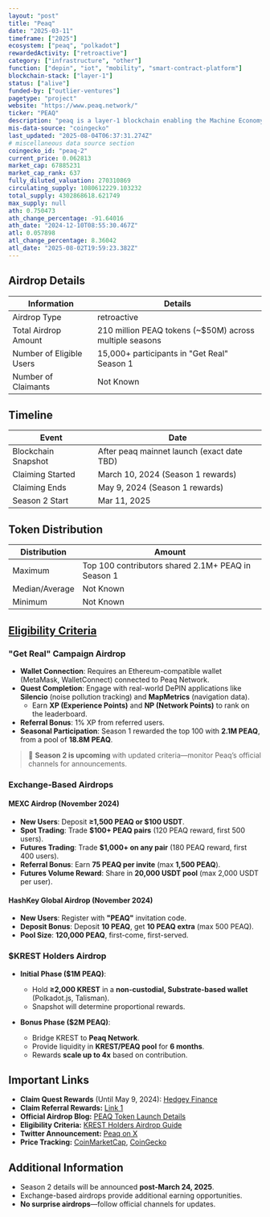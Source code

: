 ```yaml
---
layout: "post"
title: "Peaq"
date: "2025-03-11"
timeframe: ["2025"]
ecosystem: ["peaq", "polkadot"]
rewardedActivity: ["retroactive"]
category: ["infrastructure", "other"]
function: ["depin", "iot", "mobility", "smart-contract-platform"]
blockchain-stack: ["layer-1"]
status: ["alive"]
funded-by: ["outlier-ventures"]
pagetype: "project"
website: "https://www.peaq.network/"
ticker: "PEAQ"
description: "peaq is a layer-1 blockchain enabling the Machine Economy, supporting decentralized physical infrastructure networks (DePINs) and real-world Web3 applications."
mis-data-source: "coingecko"
last_updated: "2025-08-04T06:37:31.274Z"
# miscellaneous data source section
coingecko_id: "peaq-2"
current_price: 0.062813
market_cap: 67885231
market_cap_rank: 637
fully_diluted_valuation: 270310869
circulating_supply: 1080612229.103232
total_supply: 4302868618.621749
max_supply: null
ath: 0.750473
ath_change_percentage: -91.64016
ath_date: "2024-12-10T08:55:30.467Z"
atl: 0.057898
atl_change_percentage: 8.36042
atl_date: "2025-08-02T19:59:23.382Z"
---
```


## Airdrop Details

| Information              | Details                                                 |
| ------------------------ | ------------------------------------------------------- |
| Airdrop Type             | retroactive                                             |
| Total Airdrop Amount     | 210 million PEAQ tokens (~$50M) across multiple seasons |
| Number of Eligible Users | 15,000+ participants in "Get Real" Season 1             |
| Number of Claimants      | Not Known                                               |

## Timeline

| Event               | Date                                       |
| ------------------- | ------------------------------------------ |
| Blockchain Snapshot | After peaq mainnet launch (exact date TBD) |
| Claiming Started    | March 10, 2024 (Season 1 rewards)          |
| Claiming Ends       | May 9, 2024 (Season 1 rewards)             |
| Season 2 Start      | Mar 11, 2025                               |

## Token Distribution

| Distribution   | Amount                                             |
| -------------- | -------------------------------------------------- |
| Maximum        | Top 100 contributors shared 2.1M+ PEAQ in Season 1 |
| Median/Average | Not Known                                          |
| Minimum        | Not Known                                          |

## [Eligibility Criteria](https://www.krest.network/blog/peaq-airdrop-for-krest-holders-how-to-double-your-rewards)

### **"Get Real" Campaign Airdrop**

- **Wallet Connection**: Requires an Ethereum-compatible wallet (MetaMask, WalletConnect) connected to Peaq Network.
- **Quest Completion**: Engage with real-world DePIN applications like **Silencio** (noise pollution tracking) and **MapMetrics** (navigation data).
  - Earn **XP (Experience Points)** and **NP (Network Points)** to rank on the leaderboard.
- **Referral Bonus**: 1% XP from referred users.
- **Seasonal Participation**: Season 1 rewarded the top 100 with **2.1M PEAQ**, from a pool of **18.8M PEAQ**.

> 🔹 **Season 2 is upcoming** with updated criteria—monitor Peaq’s official channels for announcements.

### **Exchange-Based Airdrops**

#### **MEXC Airdrop (November 2024)**

- **New Users**: Deposit **≥1,500 PEAQ or $100 USDT**.
- **Spot Trading**: Trade **$100+ PEAQ pairs** (120 PEAQ reward, first 500 users).
- **Futures Trading**: Trade **$1,000+ on any pair** (180 PEAQ reward, first 400 users).
- **Referral Bonus**: Earn **75 PEAQ per invite** (max **1,500 PEAQ**).
- **Futures Volume Reward**: Share in **20,000 USDT pool** (max 2,000 USDT per user).

#### **HashKey Global Airdrop (November 2024)**

- **New Users**: Register with **"PEAQ"** invitation code.
- **Deposit Bonus**: Deposit **10 PEAQ**, get **10 PEAQ extra** (max 500 PEAQ).
- **Pool Size**: **120,000 PEAQ**, first-come, first-served.

### **$KREST Holders Airdrop**

- **Initial Phase ($1M PEAQ)**:

  - Hold **≥2,000 KREST** in a **non-custodial, Substrate-based wallet** (Polkadot.js, Talisman).
  - Snapshot will determine proportional rewards.

- **Bonus Phase ($2M PEAQ)**:
  - Bridge KREST to **Peaq Network**.
  - Provide liquidity in **KREST/PEAQ pool** for **6 months**.
  - Rewards **scale up to 4x** based on contribution.

## Important Links

- **Claim Quest Rewards** (Until May 9, 2024): [Hedgey Finance](https://app.hedgey.finance/claim/a04cde54-16d7-44f6-a220-b5cc758648fe)
- **Claim Referral Rewards:** [Link 1](https://app.hedgey.finance/claim/13a16567-db7b-4a91-8a4a-939faab8348a)
- **Official Airdrop Blog:** [PEAQ Token Launch Details](https://www.peaq.network/blog/the-peaq-token-launch-all-you-need-to-know)
- **Eligibility Criteria:** [KREST Holders Airdrop Guide](https://www.krest.network/blog/peaq-airdrop-for-krest-holders-how-to-double-your-rewards)
- **Twitter Announcement:** [Peaq on X](https://x.com/peaq/status/1899166100119867867)
- **Price Tracking:** [CoinMarketCap](https://coinmarketcap.com/currencies/peaq), [CoinGecko](https://www.coingecko.com/en/coins/peaq)

## Additional Information

- Season 2 details will be announced **post-March 24, 2025**.
- Exchange-based airdrops provide additional earning opportunities.
- **No surprise airdrops**—follow official channels for updates.